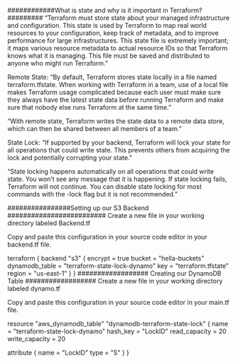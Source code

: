 ############What is state and why is it important in Terraform?#########
“Terraform must store state about your managed infrastructure and configuration. This state is used by Terraform to map real world resources to your configuration, keep track of metadata, and to improve performance for large infrastructures. This state file is extremely important; it maps various resource metadata to actual resource IDs so that Terraform knows what it is managing. This file must be saved and distributed to anyone who might run Terraform.”

Remote State:
“By default, Terraform stores state locally in a file named terraform.tfstate. When working with Terraform in a team, use of a local file makes Terraform usage complicated because each user must make sure they always have the latest state data before running Terraform and make sure that nobody else runs Terraform at the same time.”

“With remote state, Terraform writes the state data to a remote data store, which can then be shared between all members of a team.”

State Lock:
“If supported by your backend, Terraform will lock your state for all operations that could write state. This prevents others from acquiring the lock and potentially corrupting your state.”

“State locking happens automatically on all operations that could write state. You won’t see any message that it is happening. If state locking fails, Terraform will not continue. You can disable state locking for most commands with the -lock flag but it is not recommended.”

################Setting up our S3 Backend #########################
Create a new file in your working directory labeled Backend.tf

Copy and paste this configuration in your source code editor in your backend.tf file.

terraform {
  backend "s3" {
    encrypt = true    bucket = "hella-buckets"
    dynamodb_table = "terraform-state-lock-dynamo"
    key    = "terraform.tfstate"
    region = "us-east-1"
  }
}
################## Creating our DynamoDB Table ##################
Create a new file in your working directory labeled dynamo.tf

Copy and paste this configuration in your source code editor in your main.tf file.

resource "aws_dynamodb_table" "dynamodb-terraform-state-lock" {
  name = "terraform-state-lock-dynamo"
  hash_key = "LockID"
  read_capacity = 20
  write_capacity = 20
 
  attribute {
    name = "LockID"
    type = "S"
  }
}

